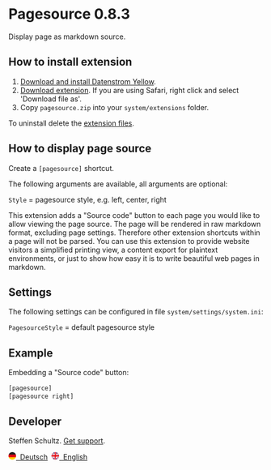 Pagesource 0.8.3
================
Display page as markdown source.

## How to install extension

1. [Download and install Datenstrom Yellow](https://github.com/datenstrom/yellow/).
2. [Download extension](https://github.com/schulle4u/yellow-extensions-schulle4u/raw/master/zip/pagesource.zip). If you are using Safari, right click and select 'Download file as'.
3. Copy `pagesource.zip` into your `system/extensions` folder.

To uninstall delete the [extension files](extension.ini).

## How to display page source

Create a `[pagesource]` shortcut. 

The following arguments are available, all arguments are optional:

`Style` = pagesource style, e.g. left, center, right

This extension adds a "Source code" button to each page you would like to allow viewing the page source. The page will be rendered in raw markdown format, excluding page settings. Therefore other extension shortcuts within a page will not be parsed. You can use this extension to provide website visitors a simplified printing view, a content export for plaintext environments, or just to show how easy it is to write beautiful web pages in markdown. 

## Settings

The following settings can be configured in file `system/settings/system.ini`:

`PagesourceStyle` = default pagesource style

## Example

Embedding a "Source code" button:

    [pagesource]
    [pagesource right]

## Developer

Steffen Schultz. [Get support](https://github.com/schulle4u/yellow-extensions-schulle4u/issues).

<p>
<a href="README-de.md"><img src="https://raw.githubusercontent.com/datenstrom/yellow-extensions/master/features/help/language-de.png" width="15" height="15" alt="Deutsch">&nbsp; Deutsch</a>&nbsp;
<a href="README.md"><img src="https://raw.githubusercontent.com/datenstrom/yellow-extensions/master/features/help/language-en.png" width="15" height="15" alt="English">&nbsp; English</a>&nbsp;
</p>

